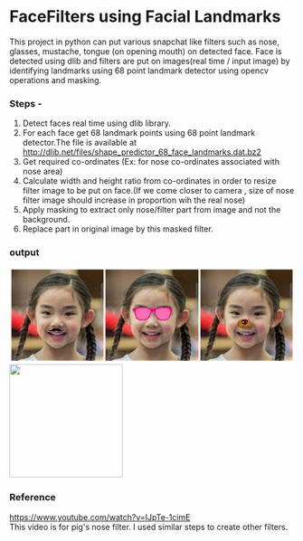 # FaceFilters using Facial Landmarks

This project in python can put various snapchat like filters such as nose, glasses, mustache, tongue (on opening mouth) on detected face. 
Face is detected using dlib and filters are put on images(real time / input image) by identifying landmarks using 68 point landmark detector using opencv operations and masking.<br>

### Steps -
1. Detect faces real time using dlib library.
2. For each face get 68 landmark points using 68 point landmark detector.The file is available at http://dlib.net/files/shape_predictor_68_face_landmarks.dat.bz2
3. Get required co-ordinates (Ex: for nose co-ordinates associated with nose area)
4. Calculate width and height ratio from co-ordinates in order to resize filter image to be put on face.(If we come closer to camera , size of nose filter image should increase in proportion wih the real nose)
5. Apply masking to extract only nose/filter part from image and not the background.
6. Replace part in original image by this masked filter.

### output
![output image](Output/Output.jpg)
<img src="Output/Output.gif" width="200" height="200">

### Reference 
https://www.youtube.com/watch?v=IJpTe-1cimE<br>
This video is for pig's nose filter. I used similar steps to create other filters.

